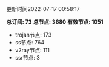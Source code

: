 更新时间2022-07-17 00:58:17

**总订阅: 73**
**总节点: 3680**
**有效节点: 1051**
- trojan节点: 173
- ss节点: 764
- v2ray节点: 111
- ssr节点: 3
